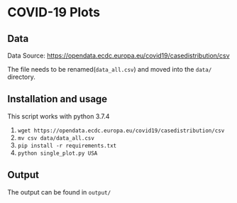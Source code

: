 # COVID-19 Plots

## Data
Data Source:
https://opendata.ecdc.europa.eu/covid19/casedistribution/csv

The file needs to be renamed(`data_all.csv`) and moved into the `data/` directory. 

## Installation and usage
This script works with python 3.7.4
1. `wget https://opendata.ecdc.europa.eu/covid19/casedistribution/csv`
2. `mv csv data/data_all.csv`
3. `pip install -r requirements.txt`
4. `python single_plot.py USA`
## Output

The output can be found in `output/`
